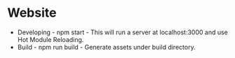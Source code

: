 # Website

* Developing - npm start - This will run a server at localhost:3000 and use Hot Module Reloading.
* Build - npm run build - Generate assets under build directory.
